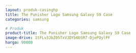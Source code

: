 ```yaml
---
layout: produk-casinghp
title: The Punisher Logo Samsung Galaxy S9 Case
categories: samsung

# Produk
product-title: The Punisher Logo Samsung Galaxy S9 Case
image-drive: 1tFLv3JbZ05TxVJDYb6bSR7-DjePOylPF
harga: 90000
---
```

